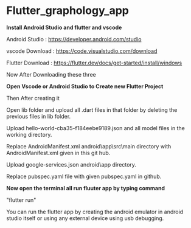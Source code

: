 # Flutter_graphology_app

**Install Android Studio and flutter and vscode**

Android Studio : https://developer.android.com/studio

vscode Download : https://code.visualstudio.com/download

Flutter Download : https://flutter.dev/docs/get-started/install/windows

Now After Downloading these three

**Open Vscode or Android Studio to Create new Flutter Project**

Then After creating it 

Open lib folder and upload all .dart files in that folder by deleting the previous files in lib folder.

Upload hello-world-cba35-f184eebe9189.json and all model files in the working directory.

Replace AndroidManifest.xml android\app\src\main directory with AndroidManifest.xml given in this git hub.

Upload google-services.json android\app directory.

Replace  pubspec.yaml file with given pubspec.yaml in github.

**Now open the terminal all run fluuter app by typing command**

 "flutter run"
 
 You can run the flutter app by creating the android emulator in android studio itself or using any external device using usb debugging.
 
